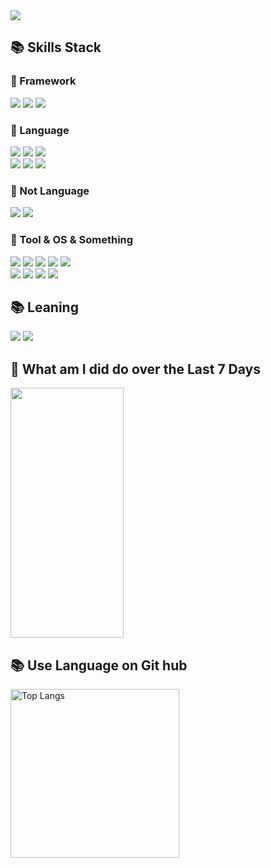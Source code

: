 <img src="https://capsule-render.vercel.app/api?type=waving&color=auto&height=250&section=header&text=Himdol's%20Github!&fontSize=38" />
<div>
  <h2> 📚 Skills Stack </h2>
  <h3 class="about-framework"> 📗 Framework </h3>
    <img src="https://img.shields.io/badge/Spring-6DB33F?style=for-the-badge&logo=Spring&logoColor=white">
    <img src="https://img.shields.io/badge/SpringBoot-6DB33F?style=for-the-badge&logo=SpringBoot&logoColor=white">
    <img src="https://img.shields.io/badge/bootstrap-7952B3?style=for-the-badge&logo=bootstrap&logoColor=white">
  <h3 class="about-language"> 📕 Language</h3>
  <div class="about-language programming-language">
    <img src="https://img.shields.io/badge/JAVA-007396?style=for-the-badge&logo=Conda-Forge&logoColor=white">
    <img src="https://img.shields.io/badge/javascript-F7DF1E?style=for-the-badge&logo=javascript&logoColor=black">
    <img src="https://img.shields.io/badge/jquery-0769AD?style=for-the-badge&logo=jquery&logoColor=white">
  </div>
  <div class="about-language database-language">
    <img src="https://img.shields.io/badge/oracle-F80000?style=for-the-badge&logo=oracle&logoColor=white">
    <img src="https://img.shields.io/badge/mysql-4479A1?style=for-the-badge&logo=mysql&logoColor=white">
    <img src="https://img.shields.io/badge/mariaDB-003545?style=for-the-badge&logo=mariaDB&logoColor=white">
  </div>
  <h3 class="about-language"> 📕 Not Language</h3>
  <div class="about-language not-language">
    <img src="https://img.shields.io/badge/html-E34F26?style=for-the-badge&logo=html5&logoColor=white">
    <img src="https://img.shields.io/badge/css-1572B6?style=for-the-badge&logo=css3&logoColor=white">
  </div>
  <h3 class="about-language"> 📘 Tool & OS & Something</h3>
  <div class="about-language not-language">
    <div>
      <img src="https://img.shields.io/badge/Eclipse%20IDE-2C2255.svg?&style=for-the-badge&logo=Eclipse%20IDE&logoColor=white">
      <img src="https://img.shields.io/badge/Intellij%20IDE-FF3366.svg?&style=for-the-badge&logo=Intellij%20IDEA&logoColor=white">
      <img src="https://img.shields.io/badge/github-181717?style=for-the-badge&logo=github&logoColor=white">
      <img src="https://img.shields.io/badge/git-F05032?style=for-the-badge&logo=git&logoColor=white">
      <img src="https://img.shields.io/badge/svn-181717?style=for-the-badge&logo=Subversion&logoColor=white">
    </div>
      <img src="https://img.shields.io/badge/mac-181717?style=for-the-badge&logo=macOS&logoColor=white">
      <img src="https://img.shields.io/badge/linux-FCC624?style=for-the-badge&logo=linux&logoColor=black">
      <img src="https://img.shields.io/badge/windows-008FC7?style=for-the-badge&logo=windows&logoColor=white">
      <img src="https://img.shields.io/badge/thymeleaf-005F0F?style=for-the-badge&logo=thymeleaf&logoColor=white">
    <div>
  </div>
  <h2> 📚 Leaning </h2>
  <div>
    <img src="https://img.shields.io/badge/react-61DAFB?style=for-the-badge&logo=react&logoColor=black">
    <img src="https://img.shields.io/badge/aws-232F3E?style=for-the-badge&logo=AmazonAWS&logoColor=white">
  </div>
</div>
<div class="what-am-i-did-do">
  <h2> 📅 What am I did do over the Last 7 Days </h2>
  <div>
    <a href="https://wakatime.com"><img src="https://wakatime.com/share/@himdol/ece7ba5f-d412-4066-8733-a609f6a8ec76.png" / width="60%" height="400"></a>
  </div>
</div>
<div class="use-language-on-git-hub" style="display: inline-block;">
  <h2> 📚 Use Language on Git hub </h2>
  <a href="https://github.com/himdol/github-readme-stats"><img src="https://github-readme-stats.vercel.app/api/top-langs/?username=himdol" alt="Top Langs" width="270" height="270">
</div>
